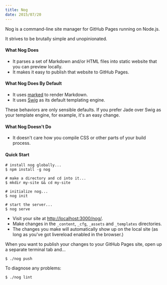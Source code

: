 ```yaml
---
title: Nog
date: 2015/07/20
---
```


Nog is a command-line site manager for GitHub Pages running on Node.js.

It strives to be brutally simple and unopinionated.

#### What Nog Does

 - It parses a set of Markdown and/or HTML files into static website that you can preview locally.
 - It makes it easy to publish that website to GitHub Pages.

#### What Nog Does By Default

- It uses [marked](https://github.com/chjj/marked) to render Markdown.
- It uses [Swig](http://paularmstrong.github.io/swig/) as its default templating engine.

These behaviors are only sensible defaults. If you prefer Jade over Swig as your template engine, for example, it's an easy change.

#### What Nog Doesn't Do

- It doesn't care how you compile CSS or other parts of your build process.


#### Quick Start

```
# install nog globally...
$ npm install -g nog

# make a directory and cd into it...
$ mkdir my-site && cd my-site

# initialize nog...
$ nog init

# start the server...
$ nog serve
```
- Visit your site at <http://localhost:3000/nog/>.
- Make changes in the `_content`, `_cfg`, `_assets` and `_templates` directories.
- The changes you make will automatically show up on the local site (as long as you've got livereload enabled in the browser.)

When you want to publish your changes to your GitHub Pages site, open up a separate terminal tab and...

```
$ ./nog push
```

To diagnose any problems:

```
$ ./nog lint
```
